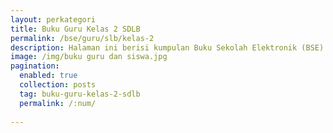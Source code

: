 ```yaml
---
layout: perkategori
title: Buku Guru Kelas 2 SDLB
permalink: /bse/guru/slb/kelas-2
description: Halaman ini berisi kumpulan Buku Sekolah Elektronik (BSE) Buku Guru Satuan Pendidikan SDLB Kelas 2.
image: /img/buku guru dan siswa.jpg
pagination: 
  enabled: true
  collection: posts
  tag: buku-guru-kelas-2-sdlb
  permalink: /:num/
  
---
```

